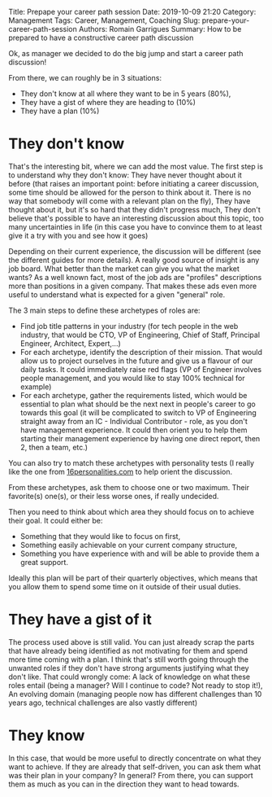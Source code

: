 Title: Prepape your career path session
Date: 2019-10-09 21:20
Category: Management
Tags: Career, Management, Coaching
Slug: prepare-your-career-path-session
Authors: Romain Garrigues
Summary: How to be prepared to have a constructive career path discussion

Ok, as manager we decided to do the big jump and start a career path discussion!

From there, we can roughly be in 3 situations:

- They don't know at all where they want to be in 5 years (80%),
- They have a gist of where they are heading to (10%)
- They have a plan (10%)

# They don't know

That's the interesting bit, where we can add the most value.
The first step is to understand why they don't know:
They have never thought about it before (that raises an important point: before initiating a career discussion, some time should be allowed for the person to think about it. There is no way that somebody will come with a relevant plan on the fly),
They have thought about it, but it's so hard that they didn't progress much,
They don't believe that's possible to have an interesting discussion about this topic, too many uncertainties in life (in this case you have to convince them to at least give it a try with you and see how it goes)

Depending on their current experience, the discussion will be different (see the different guides for more details).
A really good source of insight is any job board. What better than the market can give you what the market wants?
As a well known fact, most of the job ads are "profiles" descriptions more than positions in a given company. That makes these ads even more useful to understand what is expected for a given "general" role.

The 3 main steps to define these archetypes of roles are:

- Find job title patterns in your industry (for tech people in the web industry, that would be CTO, VP of Engineering, Chief of Staff, Principal Engineer, Architect, Expert,...)
- For each archetype, identify the description of their mission. That would allow us to project ourselves in the future and give us a flavour of our daily tasks. It could immediately raise red flags (VP of Engineer involves people management, and you would like to stay 100% technical for example)
- For each archetype, gather the requirements listed, which would be essential to plan what should be the next next in people's career to go towards this goal (it will be complicated to switch to VP of Engineering straight away from an IC - Individual Contributor - role, as you don't have management experience. It could then orient you to help them starting their management experience by having one direct report, then 2, then a team, etc.)

You can also try to match these archetypes with personality tests (I really like the one from [16personalities.com](https://www.16personalities.com/) to help orient the discussion.

From these archetypes, ask them to choose one or two maximum. Their favorite(s) one(s), or their less worse ones, if really undecided.

Then you need to think about which area they should focus on to achieve their goal.
It could either be:

- Something that they would like to focus on first,
- Something easily achievable on your current company structure,
- Something you have experience with and will be able to provide them a great support.

Ideally this plan will be part of their quarterly objectives, which means that you allow them to spend some time on it outside of their usual duties.

# They have a gist of it

The process used above is still valid. You can just already scrap the parts that have already being identified as not motivating for them and spend more time coming with a plan.
I think that's still worth going through the unwanted roles if they don't have strong arguments justifying what they don't like. That could wrongly come:
A lack of knowledge on what these roles entail (being a manager? Will I continue to code? Not ready to stop it!),
An evolving domain (managing people now has different challenges than 10 years ago, technical challenges are also vastly different)

# They know

In this case, that would be more useful to directly concentrate on what they want to achieve.
If they are already that self-driven, you can ask them what was their plan in your company? In general?
From there, you can support them as much as you can in the direction they want to head towards.
